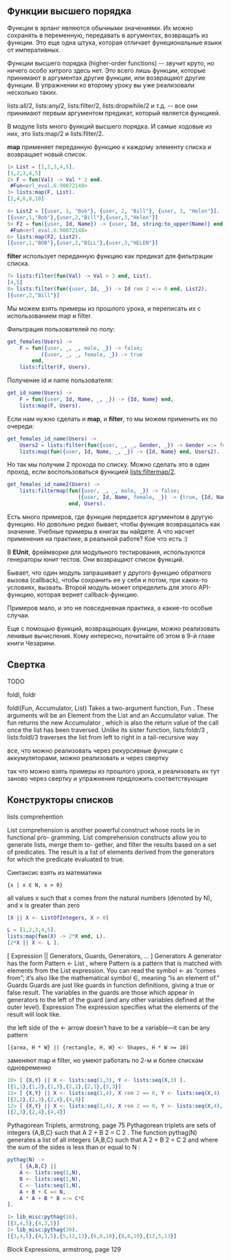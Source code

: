 ## Функции высшего порядка

Функции в эрланг являются обычными значениями. Их можно сохранять в
переменную, передавать в аргументах, возвращать из функции.  Это еще
одна штука, которая отличает функциональные языки от императивных.

Функции высшего порядка (higher-order functions) -- звучит круто, но
ничего особо хитрого здесь нет.  Это всего лишь функции, которые
принимают в аргументах другие функции, или возвращают другие функции.
В упражнении ко второму уроку вы уже реализовали несколько таких.

lists:all/2, lists:any/2, lists:filter/2, lists:dropwhile/2 и т.д. --
все они принимают первым аргументом предикат, который является функцией.

В модуле lists много функций высшего порядка. И самые ходовые из них,
это lists:map/2 и lists:filter/2.

**map** применяет переданную функцию к каждому элементу списка и возвращает
новый список.

```erlang
1> List = [1,2,3,4,5].
[1,2,3,4,5]
2> F = fun(Val) -> Val * 2 end.
 #Fun<erl_eval.6.90072148>
3> lists:map(F, List).
[2,4,6,8,10]
```

```erlang
4> List2 = [{user, 1, "Bob"}, {user, 2, "Bill"}, {user, 3, "Helen"}].
[{user,1,"Bob"},{user,2,"Bill"},{user,3,"Helen"}]
5> F2 = fun({user, Id, Name}) -> {user, Id, string:to_upper(Name)} end.
 #Fun<erl_eval.6.90072148>
6> lists:map(F2, List2).
[{user,1,"BOB"},{user,2,"BILL"},{user,3,"HELEN"}]
```

**filter** использует переданную функцию как предикат для фильтрации списка.

```erlang
7> lists:filter(fun(Val) -> Val > 3 end, List).
[4,5]
8> lists:filter(fun({user, Id, _}) -> Id rem 2 =:= 0 end, List2).
[{user,2,"Bill"}]
```

Мы можем взять примеры из прошлого урока, и переписать их с использованием map и filter.

Фильтрация пользователей по полу:
```erlang
get_females(Users) ->
    F = fun({user, _, _, male, _}) -> false;
           ({user, _, _, female, _}) -> true
        end,
    lists:filter(F, Users).
```

Получение id и name пользователя:
```erlang
get_id_name(Users) ->
    F = fun({user, Id, Name, _, _}) -> {Id, Name} end,
    lists:map(F, Users).
```

Если нам нужно сделать и **map**, и **filter**, то мы можем применить
их по очереди:

```erlang
get_females_id_name(Users) ->
    Users2 = lists:filter(fun({user, _, _, Gender, _}) -> Gender =:= female end, Users),
    lists:map(fun({user, Id, Name, _, _}) -> {Id, Name} end, Users2).
```

Но так мы получим 2 прохода по списку. Можно сделать это в один проход,
если воспользоваться функцией [lists:filtermap/2](http://www.erlang.org/doc/man/lists.html#filtermap-2).

```erlang
get_females_id_name2(Users) ->
    lists:filtermap(fun({user, _, _, male, _}) -> false;
                       ({user, Id, Name, female, _}) -> {true, {Id, Name}}
                    end, Users).
```

Есть много примеров, где функция передается аргументом в другую функцию.
Но довольно редко бывает, чтобы функция возвращалась как значение.
Учебные примеры в книгах вы найдете. А что насчет применения на практике, в реальной работе?
Кое что есть :)

В **EUnit**, фреймворке для модульного тестирования, используются генераторы юнит тестов.
Они возвращают список функций.

Бывает, что один модуль запрашивает у другого функцию обратного вызова (callback),
чтобы сохранить ее у себя и потом, при каких-то условиях, вызвать. Второй модуль
может определить для этого API-функцию, которая вернет callback-функцию.

Примеров мало, и это не повседневная практика, а какие-то особые случаи.

Еще с помощью функций, возвращающих функции, можно реализовать ленивые вычисления.
Кому интересно, почитайте об этом в 9-й главе книги Чезарини.


## Свертка

TODO

foldl, foldr

foldl(Fun, Accumulator, List)
Takes a two-argument function, Fun . These arguments will be an Element from the
List and an Accumulator value. The fun returns the new Accumulator , which is also
the return value of the call once the list has been traversed. Unlike its sister function,
lists:foldr/3 , lists:foldl/3 traverses the list from left to right in a tail-recursive
way

все, что можно реализовать через рекурсивные функции с аккумуляторами, можно реализовать и через свертку

так что можно взять примеры из прошлого урока, и реализовать их тут заново через свертку
и упражнения предложить соответствующие


## Конструкторы списков

lists comprehention

List comprehension is another powerful construct whose roots lie in functional pro-
gramming. List comprehension constructs allow you to generate lists, merge them to-
gether, and filter the results based on a set of predicates. The result is a list of elements
derived from the generators for which the predicate evaluated to true.

Синтаксис взять из математики

```
{x | x ∈ N, x > 0}
```
all values x such that x comes from the
natural numbers (denoted by N), and x is greater than zero

```erlang
[X || X <- ListOfIntegers, X > 0]
```

```erlang
L = [1,2,3,4,5].
lists:map(fun(X) -> 2*X end, L).
[2*X || X <- L ].
```

[ Expression || Generators, Guards, Generators, ... ]
Generators
A generator has the form Pattern <- List , where Pattern is a pattern that is
matched with elements from the List expression. You can read the symbol <- as
“comes from”; it’s also like the mathematical symbol ∈, meaning “is an element of.”
Guards
Guards are just like guards in function definitions, giving a true or false result.
The variables in the guards are those which appear in generators to the left of the
guard (and any other variables defined at the outer level).
Expression
The expression specifies what the elements of the result will look like.

the left side of the <- arrow doesn’t have to be a variable—it can be any pattern

```
[{area, H * W} || {rectangle, H, W} <- Shapes, H * W >= 10]
```

заменяют map и filter, но умеют работать по 2-м и более спискам одновременно

```erlang
10> [ {X,Y} || X <- lists:seq(1,3), Y <- lists:seq(X,3) ].
[{1,1},{1,2},{1,3},{2,2},{2,3},{3,3}]
11> [ {X,Y} || X <- lists:seq(1,4), X rem 2 == 0, Y <- lists:seq(X,4) ].
[{2,2},{2,3},{2,4},{4,4}]
12> [ {X,Y} || X <- lists:seq(1,4), X rem 2 == 0, Y <- lists:seq(X,4), X+Y>4 ].
[{2,3},{2,4},{4,4}]
```

Pythagorean Triplets, armstrong, page 75
Pythagorean triplets are sets of integers {A,B,C} such that A 2 + B 2 = C 2 .
The function pythag(N) generates a list of all integers {A,B,C} such that
A 2 + B 2 = C 2 and where the sum of the sides is less than or equal to N :

```erlang
pythag(N) ->
    [ {A,B,C} ||
    A <- lists:seq(1,N),
    B <- lists:seq(1,N),
    C <- lists:seq(1,N),
    A + B + C =< N,
    A * A + B * B =:= C*C
].
```

```erlang
1> lib_misc:pythag(16).
[{3,4,5},{4,3,5}]
2> lib_misc:pythag(30).
[{3,4,5},{4,3,5},{5,12,13},{6,8,10},{8,6,10},{12,5,13}]
```

Block Expressions, armstrong, page 129
